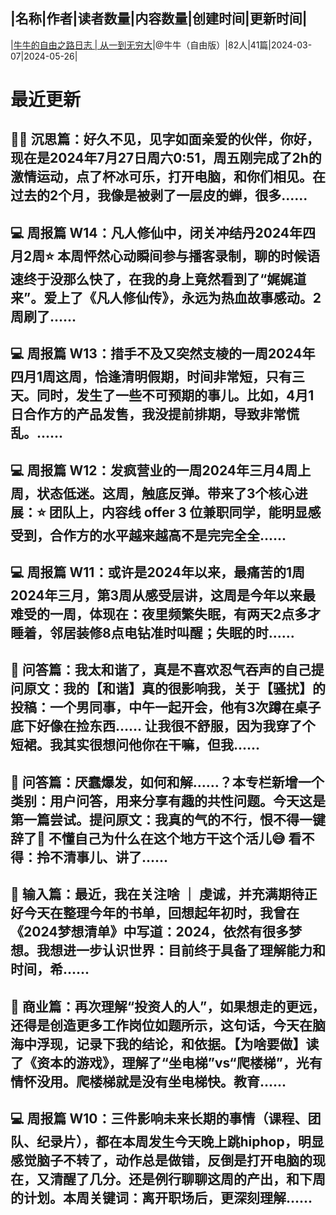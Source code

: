 |名称|作者|读者数量|内容数量|创建时间|更新时间|
---
|[牛牛的自由之路日志 | 从一到无穷大](https://xiaobot.net/p/kuailexiaoniu?refer=0b133df9-27dc-423b-8101-639049001c13)|@牛牛（自由版）|82人|41篇|2024-03-07|2024-05-26|

# 最近更新
## ✍🏻 沉思篇：好久不见，见字如面亲爱的伙伴，你好，现在是2024年7月27日周六0:51，周五刚完成了2h的激情运动，点了杯冰可乐，打开电脑，和你们相见。在过去的2个月，我像是被剥了一层皮的蝉，很多......
## 💻 周报篇 W14：凡人修仙中，闭关冲结丹2024年四月2周⭐️ 本周怦然心动瞬间参与播客录制，聊的时候语速终于没那么快了，在我的身上竟然看到了“娓娓道来”。爱上了《凡人修仙传》，永远为热血故事感动。2周刷了......
## 💻 周报篇 W13：措手不及又突然支棱的一周2024年四月1周这周，恰逢清明假期，时间非常短，只有三天。同时，发生了一些不可预期的事儿。比如，4月1日合作方的产品发售，我没提前排期，导致非常慌乱。......
## 💻 周报篇 W12：发疯营业的一周2024年三月4周上周，状态低迷。这周，触底反弹。带来了3个核心进展：⭐️ 团队上，内容线 offer 3 位兼职同学，能明显感受到，合作方的水平越来越高不是完完全全......
## 💻 周报篇 W11：或许是2024年以来，最痛苦的1周2024年三月，第3周从感受层讲，这周是今年以来最难受的一周，体现在：夜里频繁失眠，有两天2点多才睡着，邻居装修8点电钻准时叫醒；失眠的时......
## 🤔 问答篇：我太和谐了，真是不喜欢忍气吞声的自己提问原文：我的【和谐】真的很影响我，关于【骚扰】的投稿：一个男同事，中午一起开会，他有3次蹲在桌子底下好像在捡东西…… 让我很不舒服，因为我穿了个短裙。我其实很想问他你在干嘛，但我......
## 🤔 问答篇：厌蠢爆发，如何和解……？本专栏新增一个类别：用户问答，用来分享有趣的共性问题。今天这是第一篇尝试。提问原文：我真的气的不行，恨不得一键辞了👋 不懂自己为什么在这个地方干这个活儿😅 看不得：拎不清事儿、讲了......
## 📖 输入篇：最近，我在关注啥 ｜ 虔诚，并充满期待正好今天在整理今年的书单，回想起年初时，我曾在《2024梦想清单》中写道：2024，依然有很多梦想。我想进一步认识世界：目前终于具备了理解能力和时间，希......
## 🤔 商业篇：再次理解“投资人的人”，如果想走的更远，还得是创造更多工作岗位如题所示，这句话，今天在脑海中浮现，记录下我的结论，和依据。【为啥要做】读了《资本的游戏》，理解了“坐电梯”vs“爬楼梯”，光有情怀没用。爬楼梯就是没有坐电梯快。教育......
## 💻 周报篇 W10：三件影响未来长期的事情（课程、团队、纪录片），都在本周发生今天晚上跳hiphop，明显感觉脑子不转了，动作总是做错，反倒是打开电脑的现在，又清醒了几分。还是例行聊聊这周的产出，和下周的计划。本周关键词：离开职场后，更深刻理解......

